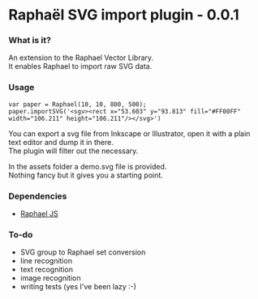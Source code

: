# Raphaël SVG import plugin - 0.0.1

### What is it?
An extension to the Raphael Vector Library.<br/>
It enables Raphael to import raw SVG data.

### Usage

    var paper = Raphael(10, 10, 800, 500);
    paper.importSVG('<sgv><rect x="53.603" y="93.813" fill="#FF00FF" width="106.211" height="106.211"/></svg>')

You can export a svg file from Inkscape or Illustrator, open it with a plain text editor and dump it in there.<br/>
The plugin will filter out the necessary.

In the assets folder a demo.svg file is provided.<br/>
Nothing fancy but it gives you a starting point.

### Dependencies
- [Raphael JS](http://raphaeljs.com/)

### To-do
- SVG group to Raphael set conversion
- line recognition
- text recognition
- image recognition
- writing tests (yes I've been lazy :-)
